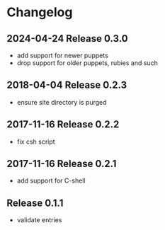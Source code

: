 # Changelog

## 2024-04-24 Release 0.3.0

* add support for newer puppets
* drop support for older puppets, rubies and such

## 2018-04-04 Release 0.2.3

* ensure site directory is purged

## 2017-11-16 Release 0.2.2

* fix csh script

## 2017-11-16 Release 0.2.1

* add support for C-shell

## Release 0.1.1

* validate entries

